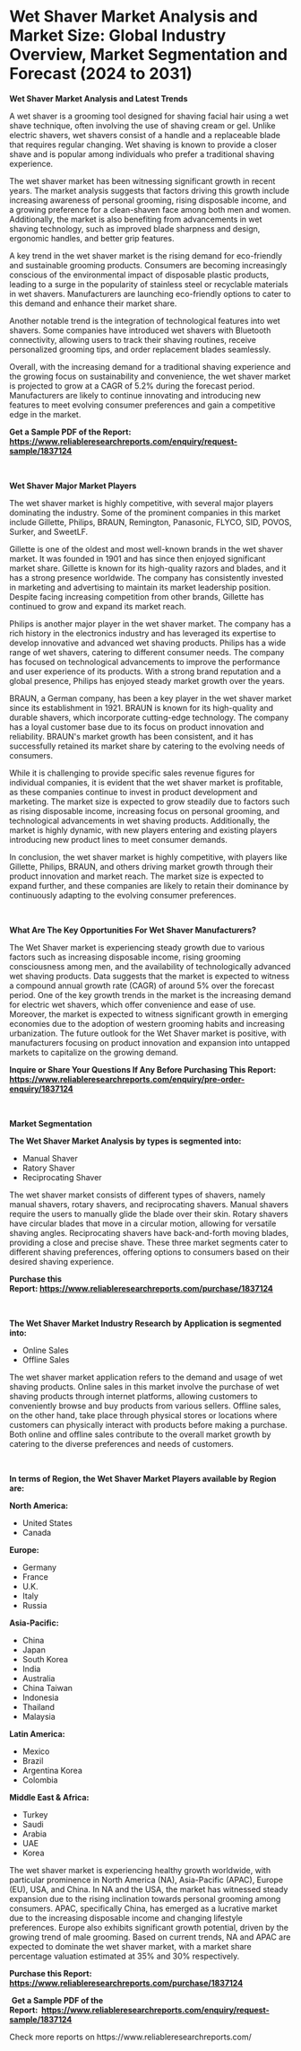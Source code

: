 <p><h1>Wet Shaver Market Analysis and Market Size: Global Industry Overview, Market Segmentation and Forecast (2024 to 2031)</h1></p><p><strong>Wet Shaver Market Analysis and Latest Trends</strong></p>
<p><p>A wet shaver is a grooming tool designed for shaving facial hair using a wet shave technique, often involving the use of shaving cream or gel. Unlike electric shavers, wet shavers consist of a handle and a replaceable blade that requires regular changing. Wet shaving is known to provide a closer shave and is popular among individuals who prefer a traditional shaving experience.</p><p>The wet shaver market has been witnessing significant growth in recent years. The market analysis suggests that factors driving this growth include increasing awareness of personal grooming, rising disposable income, and a growing preference for a clean-shaven face among both men and women. Additionally, the market is also benefiting from advancements in wet shaving technology, such as improved blade sharpness and design, ergonomic handles, and better grip features.</p><p>A key trend in the wet shaver market is the rising demand for eco-friendly and sustainable grooming products. Consumers are becoming increasingly conscious of the environmental impact of disposable plastic products, leading to a surge in the popularity of stainless steel or recyclable materials in wet shavers. Manufacturers are launching eco-friendly options to cater to this demand and enhance their market share.</p><p>Another notable trend is the integration of technological features into wet shavers. Some companies have introduced wet shavers with Bluetooth connectivity, allowing users to track their shaving routines, receive personalized grooming tips, and order replacement blades seamlessly.</p><p>Overall, with the increasing demand for a traditional shaving experience and the growing focus on sustainability and convenience, the wet shaver market is projected to grow at a CAGR of 5.2% during the forecast period. Manufacturers are likely to continue innovating and introducing new features to meet evolving consumer preferences and gain a competitive edge in the market.</p></p>
<p><strong>Get a Sample PDF of the Report:&nbsp; <a href="https://www.reliableresearchreports.com/enquiry/request-sample/1837124">https://www.reliableresearchreports.com/enquiry/request-sample/1837124</a></strong></p>
<p>&nbsp;</p>
<p><strong>Wet Shaver Major Market Players</strong></p>
<p><p>The wet shaver market is highly competitive, with several major players dominating the industry. Some of the prominent companies in this market include Gillette, Philips, BRAUN, Remington, Panasonic, FLYCO, SID, POVOS, Surker, and SweetLF.</p><p>Gillette is one of the oldest and most well-known brands in the wet shaver market. It was founded in 1901 and has since then enjoyed significant market share. Gillette is known for its high-quality razors and blades, and it has a strong presence worldwide. The company has consistently invested in marketing and advertising to maintain its market leadership position. Despite facing increasing competition from other brands, Gillette has continued to grow and expand its market reach.</p><p>Philips is another major player in the wet shaver market. The company has a rich history in the electronics industry and has leveraged its expertise to develop innovative and advanced wet shaving products. Philips has a wide range of wet shavers, catering to different consumer needs. The company has focused on technological advancements to improve the performance and user experience of its products. With a strong brand reputation and a global presence, Philips has enjoyed steady market growth over the years.</p><p>BRAUN, a German company, has been a key player in the wet shaver market since its establishment in 1921. BRAUN is known for its high-quality and durable shavers, which incorporate cutting-edge technology. The company has a loyal customer base due to its focus on product innovation and reliability. BRAUN's market growth has been consistent, and it has successfully retained its market share by catering to the evolving needs of consumers.</p><p>While it is challenging to provide specific sales revenue figures for individual companies, it is evident that the wet shaver market is profitable, as these companies continue to invest in product development and marketing. The market size is expected to grow steadily due to factors such as rising disposable income, increasing focus on personal grooming, and technological advancements in wet shaving products. Additionally, the market is highly dynamic, with new players entering and existing players introducing new product lines to meet consumer demands.</p><p>In conclusion, the wet shaver market is highly competitive, with players like Gillette, Philips, BRAUN, and others driving market growth through their product innovation and market reach. The market size is expected to expand further, and these companies are likely to retain their dominance by continuously adapting to the evolving consumer preferences.</p></p>
<p>&nbsp;</p>
<p><strong>What Are The Key Opportunities For Wet Shaver Manufacturers?</strong></p>
<p><p>The Wet Shaver market is experiencing steady growth due to various factors such as increasing disposable income, rising grooming consciousness among men, and the availability of technologically advanced wet shaving products. Data suggests that the market is expected to witness a compound annual growth rate (CAGR) of around 5% over the forecast period. One of the key growth trends in the market is the increasing demand for electric wet shavers, which offer convenience and ease of use. Moreover, the market is expected to witness significant growth in emerging economies due to the adoption of western grooming habits and increasing urbanization. The future outlook for the Wet Shaver market is positive, with manufacturers focusing on product innovation and expansion into untapped markets to capitalize on the growing demand.</p></p>
<p><strong>Inquire or Share Your Questions If Any Before Purchasing This Report: <a href="https://www.reliableresearchreports.com/enquiry/pre-order-enquiry/1837124">https://www.reliableresearchreports.com/enquiry/pre-order-enquiry/1837124</a></strong></p>
<p>&nbsp;</p>
<p><strong>Market Segmentation</strong></p>
<p><strong>The Wet Shaver Market Analysis by types is segmented into:</strong></p>
<p><ul><li>Manual Shaver</li><li>Ratory Shaver</li><li>Reciprocating Shaver</li></ul></p>
<p><p>The wet shaver market consists of different types of shavers, namely manual shavers, rotary shavers, and reciprocating shavers. Manual shavers require the users to manually glide the blade over their skin. Rotary shavers have circular blades that move in a circular motion, allowing for versatile shaving angles. Reciprocating shavers have back-and-forth moving blades, providing a close and precise shave. These three market segments cater to different shaving preferences, offering options to consumers based on their desired shaving experience.</p></p>
<p><strong>Purchase this Report:&nbsp;<a href="https://www.reliableresearchreports.com/purchase/1837124">https://www.reliableresearchreports.com/purchase/1837124</a></strong></p>
<p>&nbsp;</p>
<p><strong>The Wet Shaver Market Industry Research by Application is segmented into:</strong></p>
<p><ul><li>Online Sales</li><li>Offline Sales</li></ul></p>
<p><p>The wet shaver market application refers to the demand and usage of wet shaving products. Online sales in this market involve the purchase of wet shaving products through internet platforms, allowing customers to conveniently browse and buy products from various sellers. Offline sales, on the other hand, take place through physical stores or locations where customers can physically interact with products before making a purchase. Both online and offline sales contribute to the overall market growth by catering to the diverse preferences and needs of customers.</p></p>
<p>&nbsp;</p>
<p><strong>In terms of Region, the Wet Shaver Market Players available by Region are:</strong></p>
<p>
    <p> <strong> North America: </strong>
        <ul>
            <li>United States</li>
            <li>Canada</li>
        </ul>
        </p> 
    <p> <strong> Europe: </strong>
        <ul>
            <li>Germany</li>
            <li>France</li>
            <li>U.K.</li>
            <li>Italy</li>
            <li>Russia</li>
        </ul>
        </p> 
    <p> <strong> Asia-Pacific: </strong>
        <ul>
            <li>China</li>
            <li>Japan</li>
            <li>South Korea</li>
            <li>India</li>
            <li>Australia</li>
            <li>China Taiwan</li>
            <li>Indonesia</li>
            <li>Thailand</li>
            <li>Malaysia</li>
        </ul>
        </p> 
    <p> <strong> Latin America: </strong>
        <ul>
            <li>Mexico</li>
            <li>Brazil</li>
            <li>Argentina Korea</li>
            <li>Colombia</li>
        </ul>
        </p> 
    <p> <strong> Middle East & Africa: </strong>
        <ul>
            <li>Turkey</li>
            <li>Saudi</li>
            <li>Arabia</li>
            <li>UAE</li>
            <li>Korea</li>
        </ul>
    </p>
    </p>
<p><p>The wet shaver market is experiencing healthy growth worldwide, with particular prominence in North America (NA), Asia-Pacific (APAC), Europe (EU), USA, and China. In NA and the USA, the market has witnessed steady expansion due to the rising inclination towards personal grooming among consumers. APAC, specifically China, has emerged as a lucrative market due to the increasing disposable income and changing lifestyle preferences. Europe also exhibits significant growth potential, driven by the growing trend of male grooming. Based on current trends, NA and APAC are expected to dominate the wet shaver market, with a market share percentage valuation estimated at 35% and 30% respectively.</p></p>
<p><strong>Purchase this Report: <a href="https://www.reliableresearchreports.com/purchase/1837124">https://www.reliableresearchreports.com/purchase/1837124</a></strong></p>
<p>&nbsp;<strong>Get a Sample PDF of the Report:&nbsp;&nbsp;<a href="https://www.reliableresearchreports.com/enquiry/request-sample/1837124">https://www.reliableresearchreports.com/enquiry/request-sample/1837124</a></strong></p>
<p><strong></strong></p>
<p>Check more reports on https://www.reliableresearchreports.com/</p>